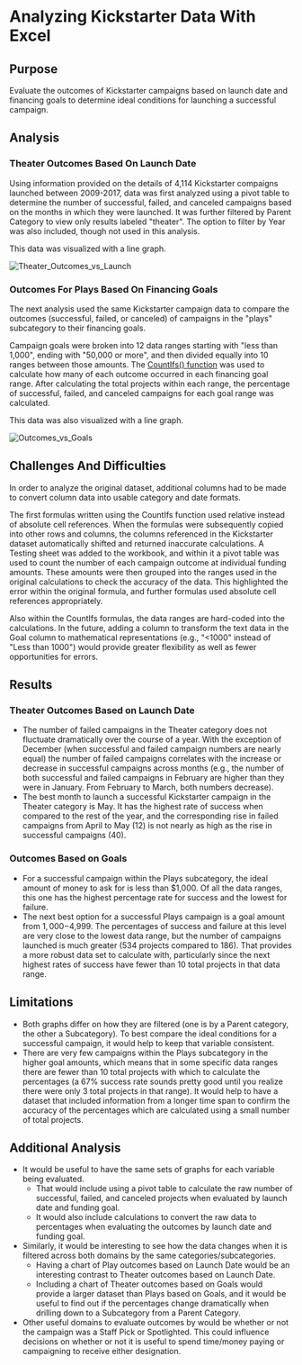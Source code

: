 # Analyzing Kickstarter Data With Excel

## Purpose
Evaluate the outcomes of Kickstarter campaigns based on launch date and financing goals to determine ideal conditions for launching a successful campaign.

## Analysis

### Theater Outcomes Based On Launch Date
Using information provided on the details of 4,114 Kickstarter compaigns launched between 2009-2017, data was first analyzed using a pivot table to determine the number of successful, failed, and canceled campaigns based on the months in which they were launched. It was further filtered by Parent Category to view only results labeled "theater". The option to filter by Year was also included, though not used in this analysis. 

This data was visualized with a line graph. 

![Theater_Outcomes_vs_Launch](https://user-images.githubusercontent.com/111674383/213107268-1eef8cfa-8f4d-4b4f-8424-7d488db385a9.png)

### Outcomes For Plays Based On Financing Goals
The next analysis used the same Kickstarter campaign data to compare the outcomes (successful, failed, or canceled) of campaigns in the "plays" subcategory to their financing goals. 

Campaign goals were broken into 12 data ranges starting with "less than 1,000", ending with "50,000 or more", and then divided equally into 10 ranges between those amounts. The [CountIfs() function](https://support.microsoft.com/en-us/office/countifs-function-dda3dc6e-f74e-4aee-88bc-aa8c2a866842) was used to calculate how many of each outcome occurred in each financing goal range. After calculating the total projects within each range, the percentage of successful, failed, and canceled campaigns for each goal range was calculated. 

This data was also visualized with a line graph.

![Outcomes_vs_Goals](https://user-images.githubusercontent.com/111674383/213107289-8df6b8c4-3ae2-401e-a636-27dc6fd04980.png)

## Challenges And Difficulties
In order to analyze the original dataset, additional columns had to be made to convert column data into usable category and date formats. 

The first formulas written using the CountIfs function used relative instead of absolute cell references. When the formulas were subsequently copied into other rows and columns, the columns referenced in the Kickstarter dataset automatically shifted and returned inaccurate calculations. A Testing sheet was added to the workbook, and within it a pivot table was used to count the number of each campaign outcome at individual funding amounts. These amounts were then grouped into the ranges used in the original calculations to check the accuracy of the data. This highlighted the error within the original formula, and further formulas used absolute cell references appropriately.  

Also within the CountIfs formulas, the data ranges are hard-coded into the calculations. In the future, adding a column to transform the text data in the Goal column to mathematical representations (e.g., "<1000" instead of "Less than 1000") would provide greater flexibility as well as fewer opportunities for errors. 

## Results

### Theater Outcomes Based on Launch Date
* The number of failed campaigns in the Theater category does not fluctuate dramatically over the course of a year. With the exception of December (when successful and failed campaign numbers are nearly equal) the number of failed campaigns correlates with the increase or decrease in successful campaigns across months (e.g., the number of both successful and failed campaigns in February are higher than they were in January. From February to March, both numbers decrease).
* The best month to launch a successful Kickstarter campaign in the Theater category is May. It has the highest rate of success when compared to the rest of the year, and the corresponding rise in failed campaigns from April to May (12) is not nearly as high as the rise in successful campaigns (40).

### Outcomes Based on Goals
* For a successful campaign within the Plays subcategory, the ideal amount of money to ask for is less than $1,000. Of all the data ranges, this one has the highest percentage rate for success and the lowest for failure. 
* The next best option for a successful Plays campaign is a goal amount from $1,000-$4,999. The percentages of success and failure at this level are very close to the lowest data range, but the number of campaigns launched is much greater (534 projects compared to 186). That provides a more robust data set to calculate with, particularly since the next highest rates of success have fewer than 10 total projects in that data range. 

## Limitations
* Both graphs differ on how they are filtered (one is by a Parent category, the other a Subcategory). To best compare the ideal conditions for a successful campaign, it would help to keep that variable consistent.
* There are very few campaigns within the Plays subcategory in the higher goal amounts, which means that in some specific data ranges there are fewer than 10 total projects with which to calculate the percentages (a 67% success rate sounds pretty good until you realize there were only 3 total projects in that range). It would help to have a dataset that included information from a longer time span to confirm the accuracy of the percentages which are calculated using a small number of total projects. 

## Additional Analysis
* It would be useful to have the same sets of graphs for each variable being evaluated. 
  * That would include using a pivot table to calculate the raw number of successful, failed, and canceled projects when evaluated by launch date and funding goal. 
  * It would also include calculations to convert the raw data to percentages when evaluating the outcomes by launch date and funding goal.
* Similarly, it would be interesting to see how the data changes when it is filtered across both domains by the same categories/subcategories.
  * Having a chart of Play outcomes based on Launch Date would be an interesting contrast to Theater outcomes based on Launch Date.
  * Including a chart of Theater outcomes based on Goals would provide a larger dataset than Plays based on Goals, and it would be useful to find out if the percentages change dramatically when drilling down to a Subcategory from a Parent Category.
* Other useful domains to evaluate outcomes by would be whether or not the campaign was a Staff Pick or Spotlighted. This could influence decisions on whether or not it is useful to spend time/money paying or campaigning to receive either designation. 
